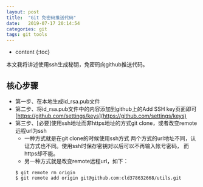 ```yaml
---
layout: post
title:  "Git 免密码推送代码"
date:   2019-07-17 20:14:54
categories: git
tags: git tools
---
```


* content
{:toc}

本文我将讲述使用ssh生成秘钥，免密码向github推送代码。

## 核心步骤
* 第一步、在本地生成id_rsa.pub文件
* 第二步、将id_rsa.pub文件中的内容添加到github上的Add SSH key页面即可
     [https://github.com/settings/keys](https://github.com/settings/keys)
* 第三步、[必要]使用ssh地址而非https地址的方式git clone，或者改变remote远程url为ssh
   - 一种方式就是在git clone的时候使用ssh方式
   两个方式的url地址不同，认证方式也不同。使用ssh时保存密钥对以后可以不再输入帐号密码，
而https却不能。
   - 另一种方式就是改变remote远程url，如下：
    ```
    $ git remote rm origin  
    $ git remote add origin git@github.com:cld378632668/utils.git
    ```
